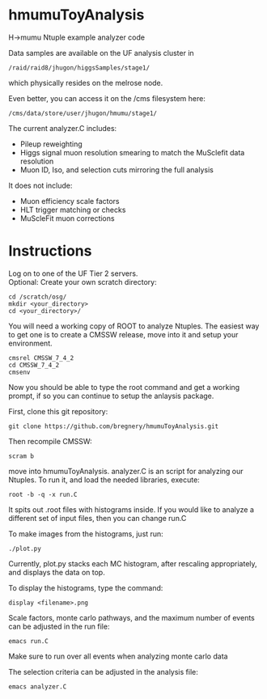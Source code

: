 hmumuToyAnalysis
================

H->mumu Ntuple example analyzer code

Data samples are available on the UF analysis cluster in

    /raid/raid8/jhugon/higgsSamples/stage1/

which physically resides on the melrose node.

Even better, you can access it on the /cms filesystem here:

    /cms/data/store/user/jhugon/hmumu/stage1/

The current analyzer.C includes:
*  Pileup reweighting
*  Higgs signal muon resolution smearing to match the MuSclefit data resolution
*  Muon ID, Iso, and selection cuts mirroring the full analysis

It does not include:  
*  Muon efficiency scale factors
*  HLT trigger matching or checks
*  MuScleFit muon corrections

Instructions
============

Log on to one of the UF Tier 2 servers.  
Optional: Create your own scratch directory:

    cd /scratch/osg/
    mkdir <your_directory>
    cd <your_directory>/

You will need a working copy of ROOT to analyze Ntuples.  The easiest way to get one is to create a CMSSW release, move into it and setup your environment.

    cmsrel CMSSW_7_4_2
    cd CMSSW_7_4_2
    cmsenv

Now you should be able to type the root command and get a working prompt, if so you can continue to setup the anlaysis package.

First, clone this git repository:

    git clone https://github.com/bregnery/hmumuToyAnalysis.git

Then recompile CMSSW:

    scram b
    
move into hmumuToyAnalysis.  analyzer.C is an script for analyzing our Ntuples.  To run it, and load the needed libraries, execute:

    root -b -q -x run.C

It spits out .root files with histograms inside.  If you would like to analyze a different set of input files, then you can change run.C

To make images from the histograms, just run:

    ./plot.py
    
Currently, plot.py stacks each MC histogram, after rescaling appropriately, and displays the data on top.

To display the histograms, type the command:

    display <filename>.png
    
Scale factors, monte carlo pathways, and the maximum number of events can be adjusted in the run file:

    emacs run.C
    
Make sure to run over all events when analyzing monte carlo data
    
The selection criteria can be adjusted in the analysis file:

    emacs analyzer.C
    
